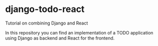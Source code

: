 # django-todo-react
Tutorial on combining Django and React

In this repository you can find an implementation of a TODO application using Django as backend and React for the frontend.
